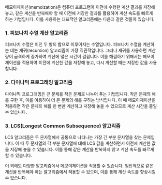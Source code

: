 메모이제이션(memoization)은 컴퓨터 프로그램이 이전에 수행한 계산 결과를 저장해 놓고, 같은 계산을 반복해야 할 때 이전에 저장한 결과를 활용하여 계산 속도를 빠르게 하는 기법입니다. 이를 사용하는 대표적인 알고리즘에는 다음과 같은 것들이 있습니다.

### 1. 피보나치 수열 계산 알고리즘
피보나치 수열은 이전 두 항의 합으로 이루어지는 수열입니다. 피보나치 수열을 계산하는 데는 재귀(recursion) 알고리즘이 가장 직관적입니다. 그러나 재귀를 사용하면 계산량이 급격하게 증가하여 계산에 많은 시간이 걸립니다. 이를 해결하기 위해서는 메모이제이션을 적용하여 이전에 계산한 값을 저장해 놓고, 다시 계산할 때는 저장한 값을 사용합니다.

### 2. 다이나믹 프로그래밍 알고리즘
다이나믹 프로그래밍은 큰 문제를 작은 문제로 나누어 푸는 기법입니다. 작은 문제의 해를 구한 후, 이를 이용하여 더 큰 문제의 해를 구하는 방식입니다. 이 때 메모이제이션을 적용하면 작은 문제의 해를 한 번만 계산하고 저장해 놓을 수 있으므로 계산 시간을 줄일 수 있습니다.

### 3. LCS(Longest Common Subsequence) 알고리즘
LCS 알고리즘은 두 문자열에서 공통으로 나타나는 가장 긴 부분 문자열을 찾는 문제입니다. 이 때 두 문자열의 각 부분 문자열에 대해 LCS 값을 계산하면서 이전에 계산한 값을 저장해 놓을 수 있습니다. 이를 통해 같은 계산을 반복하지 않고 계산 속도를 빠르게 할 수 있습니다.

이 외에도 다양한 알고리즘에서 메모이제이션을 적용할 수 있습니다. 일반적으로 같은 계산을 반복해야 하는 알고리즘에서 적용할 수 있으며, 이를 통해 계산 속도를 향상시킬 수 있습니다.
